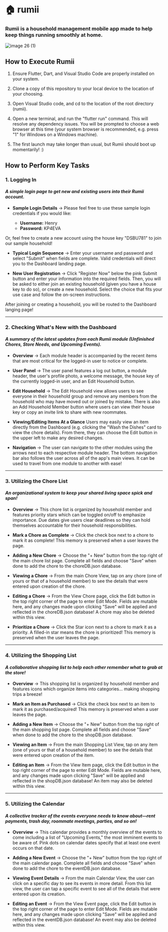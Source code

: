 # 🏠 rumii

### Rumii is a household management mobile app made to help keep things running smoothly at home.

![image 26 (1)](https://github.com/Jdd2020/rumii/assets/92334262/d3bccbef-51e2-4f67-b576-689d9ffe71d7)

## How to Execute Rumii

1. Ensure Flutter, Dart, and Visual Studio Code are properly installed on your system.

2. Clone a copy of this repository to your local device to the location of your choosing.

3. Open Visual Studio code, and cd to the location of the root directory (rumii).

4. Open a new terminal, and run the "flutter run" command. This will resolve any dependency issues. You will be prompted to choose a web browser at this time (your system browser is recommended, e.g. press "1" for Windows on a Windows machine).

7. The first launch may take longer than usual, but Rumii should boot up momentarily! :)

## How to Perform Key Tasks

### 1. Logging In
#### _A simple login page to get new and existing users into their Rumii account._

+ **Sample Login Details** → Please feel free to use these sample login credentials if you would like: 

    + **Username:** Henry
    + **Password:** KP4EVA

Or, feel free to create a new account using the house key "DSBU781" to join our sample household!

+ **Typical Login Sequence** → Enter your username and password and select "Submit" when fields are complete. Valid credentials will direct you to the Dashboard landing page.

+ **New User Registration** → Click "Register Now" below the pink Submit button and enter your information into the required fields. Then, you will be asked to either join an existing household (given you have a house key to do so), or create a new household. Select the choice that fits your use case and follow the on-screen instructions.

After joining or creating a household, you will be routed to the Dashboard langing page! 

----

### 2. Checking What's New with the Dashboard
#### _A summary of the latest updates from each Rumii module (Unfinished Chores, Store Needs, and Upcoming Events)._
+ **Overview** → Each module header is accompanied by the recent items that are most critical for the logged-in user to notice or complete. 

+ **User Panel** → The user panel features a log out button, a module header, the user's profile photo, a welcome message, the house key of the currently logged-in user, and an Edit Household button. 

+ **Edit Household** → The Edit Household view allows users to see everyone in their household group and remove any members from the household who may have moved out or joined by mistake. There is also an Add Household Member button where users can view their house key or copy an invite link to share with new roommates.

+ **Viewing/Editing Items At a Glance** Users may easily view an item directly from the Dashboard (e.g. clicking the "Wash the Dishes" card to view the chore details). From there, they can choose the Edit button in the upper left to make any desired changes.

+ **Navigation** → The user can navigate to the other modules using the arrows next to each respective module header. The bottom navigation bar also follows the user across all of the app's main views. It can be used to travel from one module to another with ease!

----

### 3. Utilizing the Chore List 
#### _An organizational system to keep your shared living space spick and span!_
+ **Overview** → This chore list is organized by household member and features priority stars which can be toggled on/off to emphasize importance. Due dates give users clear deadlines so they can hold themselves accountable for their household responsibilities.

+ **Mark a Chore as Complete** → Click the check box next to a chore to mark it as complete! This memory is preserved when a user leaves the page. 

+ **Adding a New Chore** → Choose the "+ New" button from the top right of the main chore list page. Complete all fields and choose "Save" when done to add the chore to the choreDB.json database.

+ **Viewing a Chore** → From the main Chore View, tap on any chore (one of yours or that of a household member) to see the details that were entered upon creation of the chore.

+ **Editing a Chore** → From the View Chore page, click the Edit button in the top right corner of the page to enter Edit Mode. Fields are mutable here, and any changes made upon clicking "Save" will be applied and reflected in the choreDB.json database! A chore may also be deleted within this view.

+ **Prioritize a Chore** → Click the Star icon next to a chore to mark it as a priority. A filled-in star means the chore is prioritized! This memory is preserved when the user leaves the page.

----
### 4. Utilizing the Shopping List 
#### _A collaborative shopping list to help each other remember what to grab at the store!_
+ **Overview** → This shopping list is organized by household member and features icons which organize items into categories... making shopping trips a breeze! 

+ **Mark an Item as Purchased** → Click the check box next to an item to mark it as purchased/acquired! This memory is preserved when a user leaves the page.

+ **Adding a New Item** → Choose the "+ New" button from the top right of the main shopping list page. Complete all fields and choose "Save" when done to add the chore to the shopDB.json database.

+ **Viewing an Item** → From the main Shopping List View, tap on any item (one of yours or that of a household member) to see the details that were entered upon creation of the item.

+ **Editing an Item** → From the View Item page, click the Edit button in the top right corner of the page to enter Edit Mode. Fields are mutable here, and any changes made upon clicking "Save" will be applied and reflected in the shopDB.json database! An item may also be deleted within this view.

----

### 5. Utilizing the Calendar
#### _A collective tracker of the events everyone needs to know about—rent payments, trash day, roommate meetings, parties, and so on!_
+ **Overview** → This calendar provides a monthly overview of the events to come including a list of "Upcoming Events," the most imminent events to be aware of. Pink dots on calendar dates specify that at least one event occurs on that date. 

+ **Adding a New Event** → Choose the "+ New" button from the top right of the main calendar page. Complete all fields and choose "Save" when done to add the chore to the eventDB.json database.

+ **Viewing Event Details** → From the main Calendar View, the user can click on a specific day to see its events in more detail. From this list view, the user can tap a specific event to see all of the details that were entered upon its creation.

+ **Editing an Event** → From the View Event page, click the Edit button in the top right corner of the page to enter Edit Mode. Fields are mutable here, and any changes made upon clicking "Save" will be applied and reflected in the eventDB.json database! An event may also be deleted within this view.

